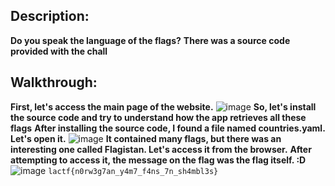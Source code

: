 ## Description:
**Do you speak the language of the flags?**
**There was a source code provided with the chall**
## Walkthrough:
**First, let's access the main page of the website.**
![image](https://github.com/qlashx/ctf_writeups/assets/106611511/49d6f705-9a78-45fa-b4b9-f2cab09430f1)
**So, let's install the source code and try to understand how the app retrieves all these flags**
**After installing the source code, I found a file named countries.yaml. Let's open it.**
![image](https://github.com/qlashx/ctf_writeups/assets/106611511/e6c50faf-2951-4c2a-8e8d-b61c3070f511)
**It contained many flags, but there was an interesting one called Flagistan. Let's access it from the browser.**
**After attempting to access it, the message on the flag was the flag itself. :D**
![image](https://github.com/qlashx/ctf_writeups/assets/106611511/7f79acdc-02bd-4de9-85a7-54bdfcabc34e)
```lactf{n0rw3g7an_y4m7_f4ns_7n_sh4mbl3s}```
